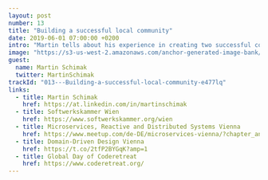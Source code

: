 ```yaml
---
layout: post
number: 13
title: "Building a successful local community"
date: 2019-06-01 07:00:00 +0200
intro: "Martin tells about his experience in creating two successful communities in Vienna. How to get going if you don't know anything about it. Thanks Martin for giving us an insight into this!"
image: "https://s3-us-west-2.amazonaws.com/anchor-generated-image-bank/production/podcast_uploaded_episode400/1439931/1439931-1559389059206-a1531322d0b93.jpg"
guest:
  name: Martin Schimak
  twitter: MartinSchimak
trackId: "013---Building-a-successful-local-community-e477lq"
links:
  - title: Martin Schimak
    href: https://at.linkedin.com/in/martinschimak
  - title: Softwerkskammer Wien
    href: https://www.softwerkskammer.org/wien
  - title: Microservices, Reactive and Distributed Systems Vienna
    href: https://www.meetup.com/de-DE/microservices-vienna/?chapter_analytics_code=UA-34569279-4
  - title: Domain-Driven Design Vienna
    href: https://t.co/2tfP2BYGqK?amp=1
  - title: Global Day of Coderetreat
    href: https://www.coderetreat.org/
---
```

